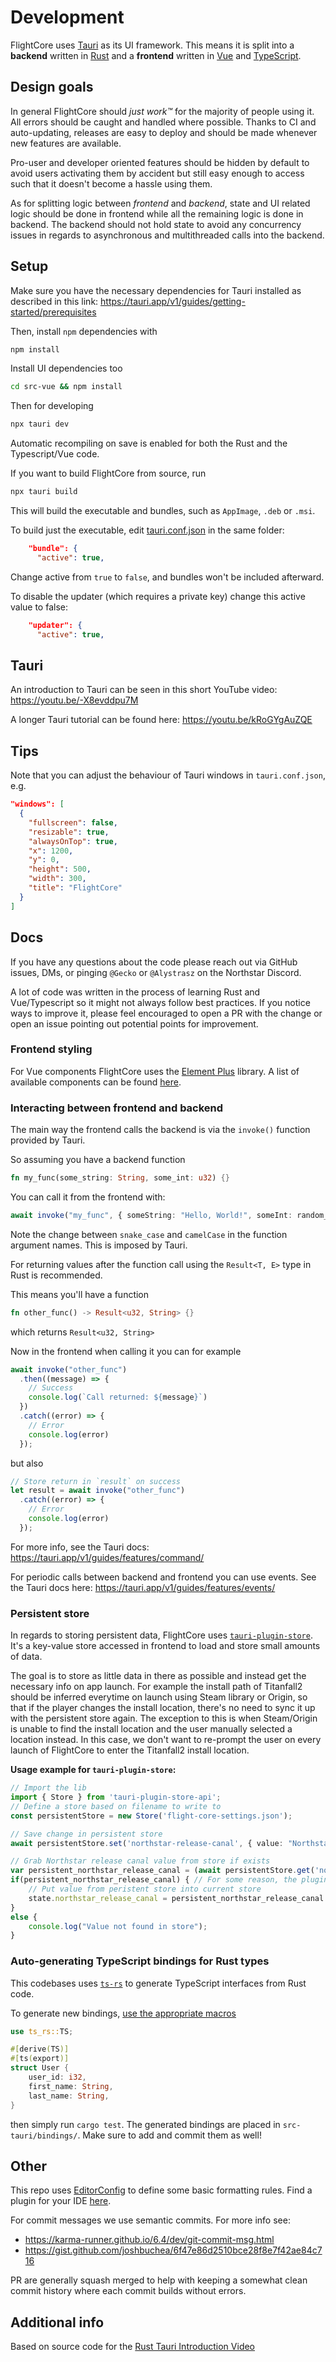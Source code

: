 # Development

FlightCore uses [Tauri](https://tauri.app/) as its UI framework. This means it is split into a **backend** written in [Rust](https://www.rust-lang.org/) and a **frontend** written in [Vue](https://vuejs.org/) and [TypeScript](https://www.typescriptlang.org/).

## Design goals

In general FlightCore should _just work™_ for the majority of people using it. All errors should be caught and handled where possible. Thanks to CI and auto-updating, releases are easy to deploy and should be made whenever new features are available.

Pro-user and developer oriented features should be hidden by default to avoid users activating them by accident but still easy enough to access such that it doesn't become a hassle using them.

As for splitting logic between _frontend_ and _backend_, state and UI related logic should be done in frontend while all the remaining logic is done in backend. The backend should not hold state to avoid any concurrency issues in regards to asynchronous and multithreaded calls into the backend.

## Setup

Make sure you have the necessary dependencies for Tauri installed as described in this link: https://tauri.app/v1/guides/getting-started/prerequisites

Then, install `npm` dependencies with

```sh
npm install
```

Install UI dependencies too

```sh
cd src-vue && npm install
```

Then for developing

```sh
npx tauri dev
```

Automatic recompiling on save is enabled for both the Rust and the Typescript/Vue code.

If you want to build FlightCore from source, run

```sh
npx tauri build
```

This will build the executable and bundles, such as `AppImage`, `.deb` or `.msi`.

To build just the executable, edit [tauri.conf.json](https://github.com/R2NorthstarTools/FlightCore/blob/main/src-tauri/tauri.conf.json) in the same folder:

```json
    "bundle": {
      "active": true,
```

Change active from `true` to `false`, and bundles won't be included afterward.

To disable the updater (which requires a private key) change this active value to false:

```json
    "updater": {
      "active": true,
```

## Tauri

An introduction to Tauri can be seen in this short YouTube video: https://youtu.be/-X8evddpu7M

A longer Tauri tutorial can be found here: https://youtu.be/kRoGYgAuZQE

## Tips

Note that you can adjust the behaviour of Tauri windows in `tauri.conf.json`, e.g.

```json
"windows": [
  {
    "fullscreen": false,
    "resizable": true,
    "alwaysOnTop": true,
    "x": 1200,
    "y": 0,
    "height": 500,
    "width": 300,
    "title": "FlightCore"
  }
]
```

## Docs

If you have any questions about the code please reach out via GitHub issues, DMs, or pinging `@Gecko` or `@Alystrasz` on the Northstar Discord.

A lot of code was written in the process of learning Rust and Vue/Typescript so it might not always follow best practices. If you notice ways to improve it, please feel encouraged to open a PR with the change or open an issue pointing out potential points for improvement.

### Frontend styling

For Vue components FlightCore uses the [Element Plus](https://element-plus.org/) library. A list of available components can be found [here](https://element-plus.org/en-US/component/button.html).

### Interacting between frontend and backend

The main way the frontend calls the backend is via the `invoke()` function provided by Tauri.

So assuming you have a backend function

```Rust
fn my_func(some_string: String, some_int: u32) {}
```

You can call it from the frontend with:

```Typescript
await invoke("my_func", { someString: "Hello, World!", someInt: random_int })
```

Note the change between `snake_case` and `camelCase` in the function argument names. This is imposed by Tauri.

For returning values after the function call using the `Result<T, E>` type in Rust is recommended.

This means you'll have a function

```Rust
fn other_func() -> Result<u32, String> {}
```

which returns `Result<u32, String>`

Now in the frontend when calling it you can for example

```Typescript
await invoke("other_func")
  .then((message) => {
    // Success
    console.log(`Call returned: ${message}`)
  })
  .catch((error) => {
    // Error
    console.log(error)
  });
```

but also

```Typescript
// Store return in `result` on success
let result = await invoke("other_func")
  .catch((error) => {
    // Error
    console.log(error)
  });
```

For more info, see the Tauri docs: https://tauri.app/v1/guides/features/command/

For periodic calls between backend and frontend you can use events. See the Tauri docs here: https://tauri.app/v1/guides/features/events/

### Persistent store

In regards to storing persistent data, FlightCore uses [`tauri-plugin-store`](https://github.com/tauri-apps/tauri-plugin-store). It's a key-value store accessed in frontend to load and store small amounts of data.

The goal is to store as little data in there as possible and instead get the necessary info on app launch.
For example the install path of Titanfall2 should be inferred everytime on launch using Steam library or Origin, so that if the player changes the install location, there's no need to sync it up with the persistent store again.
The exception to this is when Steam/Origin is unable to find the install location and the user manually selected a location instead. In this case, we don't want to re-prompt the user on every launch of FlightCore to enter the Titanfall2 install location.

**Usage example for `tauri-plugin-store`:**

```typescript
// Import the lib
import { Store } from 'tauri-plugin-store-api';
// Define a store based on filename to write to
const persistentStore = new Store('flight-core-settings.json');

// Save change in persistent store
await persistentStore.set('northstar-release-canal', { value: "NorthstarReleasecandidate" });

// Grab Northstar release canal value from store if exists
var persistent_northstar_release_canal = (await persistentStore.get('northstar-release-canal')) as any;
if(persistent_northstar_release_canal) { // For some reason, the plugin-store doesn't throw an eror but simply returns `null` when key not found
    // Put value from peristent store into current store
    state.northstar_release_canal = persistent_northstar_release_canal.value as string;
}
else {
    console.log("Value not found in store");
}

```

### Auto-generating TypeScript bindings for Rust types

This codebases uses [`ts-rs`](https://crates.io/crates/ts-rs) to generate TypeScript interfaces from Rust code.

To generate new bindings, [use the appropriate macros](https://docs.rs/ts-rs/6.2.1/ts_rs/#get-started)

```Rust
use ts_rs::TS;

#[derive(TS)]
#[ts(export)]
struct User {
    user_id: i32,
    first_name: String,
    last_name: String,
}
```

then simply run `cargo test`. The generated bindings are placed in `src-tauri/bindings/`. Make sure to add and commit them as well!

## Other

This repo uses [EditorConfig](https://editorconfig.org/) to define some basic formatting rules. Find a plugin for your IDE [here](https://editorconfig.org/#download).

For commit messages we use semantic commits. For more info see:

- https://karma-runner.github.io/6.4/dev/git-commit-msg.html
- https://gist.github.com/joshbuchea/6f47e86d2510bce28f8e7f42ae84c716

PR are generally squash merged to help with keeping a somewhat clean commit history where each commit builds without errors.

## Additional info

Based on source code for the [Rust Tauri Introduction Video](https://www.youtube.com/watch?v=kRoGYgAuZQE&list=PL7r-PXl6ZPcCIOFaL7nVHXZvBmHNhrh_Q)
